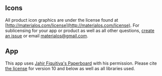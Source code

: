 ## Icons
All product icon graphics are under the license found at [http://materialos.com/license](http://materialos.com/license). For sublicensing for your app or product as well as all other questions, [create an issue](https://github.com/materialos/Icons/issues/new?title=[Licensing]%20My%20Question%20Here&body=Please%20leave%20us%20more%20information%20about%20your%20question%20here.) or email [materialos@gmail.com](mailto:materialos@gmail.com?Subject=Licensing%20Question).

## App
This app uses [Jahir Fiquitiva's Paperboard](https://github.com/jahirfiquitiva/PaperBoard) with his permission. Please cite [the license](https://github.com/jahirfiquitiva/PaperBoard/blob/1a43b4706db6a7de7762c90e2fed14884ba476dd/LICENSE) for version 10 and below as well as all libraries used.